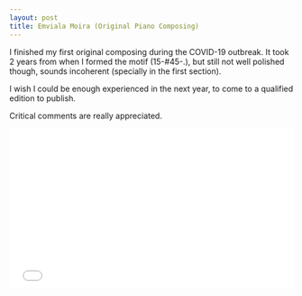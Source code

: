 ```yaml
---
layout: post
title: Emviala Moira (Original Piano Composing)
---
```


I finished my first original composing during the COVID-19 outbreak. It took 2 years from when I formed the motif (15-#45-.), but still not well polished though, sounds incoherent (specially in the first section).

I wish I could be enough experienced in the next year, to come to a qualified edition to publish. 

Critical comments are really appreciated.

<div style="position:relative;padding-bottom:56.25%;background-color: black;height:0;"><iframe src="//player.bilibili.com/player.html?bvid=BV1v54y1X7fm&page=1" scrolling="no" border="0" frameborder="no" framespacing="0" allowfullscreen="true" style="position:absolute;top:0;left:0;height:100%;width:100%;"> </iframe>
</div>


